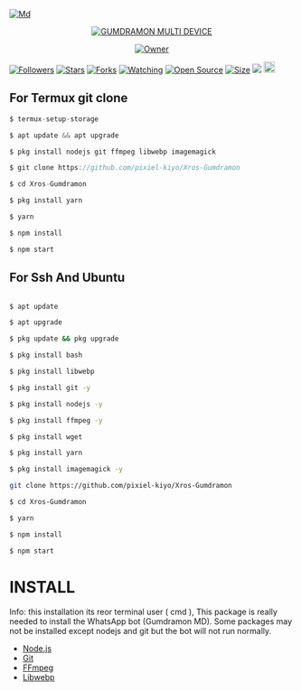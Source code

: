 <a href="https://files.catbox.moe/vedauy.jpeg"><img src="https://files.catbox.moe/vedauy.jpeg" alt="Md" border="0"></a>
</p>
<p align="center">

</p>
<p align="center">
<a href="#"><img title="GUMDRAMON MULTI DEVICE" src="https://img.shields.io/badge/GUMDRAMON%20MULTI%20DEVICE-purple?color=%238e44ad&style=for-the-badge"></a>
</p>
</p>
<p align="center">
<a href="https://github.com/zeeoneofficial/Haruka-Md"><img title="Owner" src="https://img.shields.io/badge/Recode-ZeeoneOfc-red.svg?style=for-the-badge&logo=github"></a>
</p>

<a href="https://github.com/pixiel-kiyo/followers"><img title="Followers" src="https://img.shields.io/github/followers/pixiel-kiyo?color=red&style=flat-square"></a>
<a href="https://github.com/pixiel-kiyo/Xros-Gumdramon/stargazers/"><img title="Stars" src="https://img.shields.io/github/stars/pixiel-kiyo/Xros-Gumdramon?color=blue&style=flat-square"></a>
<a href="https://github.com/pixiel-kiyo/Xros-Gumdramon/network/members"><img title="Forks" src="https://img.shields.io/github/forks/pixiel-kiyo/Xros-Gumdramon?color=red&style=flat-square"></a>
<a href="https://github.com/pixiel-kiyo/Xros-Gumdramon/watchers"><img title="Watching" src="https://img.shields.io/github/watchers/pixiel-kiyo/Xros-Gumdramon?label=Watchers&color=blue&style=flat-square"></a>
<a href="https://github.com/pixiel-kiyo/Xros-Gumdramon"><img title="Open Source" src="https://badges.frapsoft.com/os/v2/open-source.svg?v=103"></a>
<a href="https://github.com/pixiel-kiyo/Xros-Gumdramon/"><img title="Size" src="https://img.shields.io/github/repo-size/pixiel-kiyo/Xros-Gumdramon?style=flat-square&color=green"></a>
<a href="https://hits.seeyoufarm.com"><img src="https://hits.seeyoufarm.com/api/count/incr/badge.svg?url=https%3A%2F%2Fgithub.com%2Fpixiel-kiyo%2FGumdramon-Md&count_bg=%2379C83D&title_bg=%23555555&icon=probot.svg&icon_color=%2300FF6D&title=hits&edge_flat=false"/></a>
<a href="https://github.com/pixiel-kiyo/Xros-Gumdramon/graphs/commit-activity"><img height="20" src="https://img.shields.io/badge/Maintained%3F-yes-green.svg"></a>&nbsp;&nbsp;
</p>
  
## For Termux git clone
```ts
$ termux-setup-storage

$ apt update && apt upgrade

$ pkg install nodejs git ffmpeg libwebp imagemagick

$ git clone https://github.com/pixiel-kiyo/Xros-Gumdramon

$ cd Xros-Gumdramon

$ pkg install yarn

$ yarn

$ npm install

$ npm start
```


## For Ssh And Ubuntu

```bash

$ apt update

$ apt upgrade

$ pkg update && pkg upgrade

$ pkg install bash

$ pkg install libwebp

$ pkg install git -y

$ pkg install nodejs -y 

$ pkg install ffmpeg -y 

$ pkg install wget

$ pkg install yarn

$ pkg install imagemagick -y

git clone https://github.com/pixiel-kiyo/Xros-Gumdramon

$ cd Xros-Gumdramon

$ yarn

$ npm install

$ npm start
```

# INSTALL 
Info: this installation its reor terminal user ( cmd ), This package is really needed to install the WhatsApp bot (Gumdramon MD). Some packages may not be installed except nodejs and git but the bot will not run normally.

* [Node.js](https://nodejs.org/en/)
* [Git](https://git-scm.com/downloads)
* [FFmpeg](https://github.com/BtbN/FFmpeg-Builds/releases/download/autobuild-2020-12-08-13-03/ffmpeg-n4.3.1-26-gca55240b8c-win64-gpl-4.3.zip)
* [Libwebp](https://developers.google.com/speed/webp/download)
